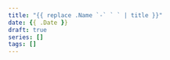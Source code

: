 ```yaml
---
title: "{{ replace .Name `-` ` ` | title }}"
date: {{ .Date }}
draft: true
series: []
tags: []
---
```


